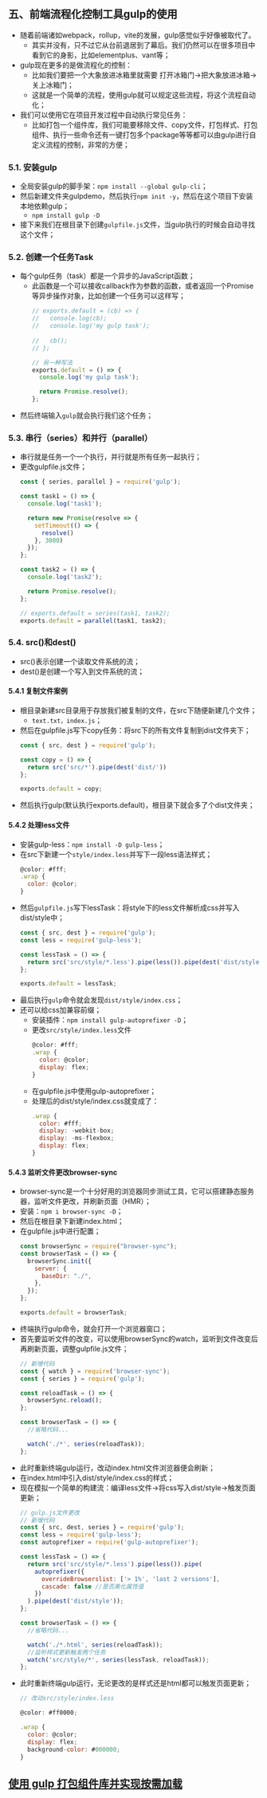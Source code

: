 ## 五、前端流程化控制工具gulp的使用
  * 随着前端诸如webpack，rollup，vite的发展，gulp感觉似乎好像被取代了。
    - 其实并没有，只不过它从台前退居到了幕后。我们仍然可以在很多项目中看到它的身影，比如elementplus、vant等；
  * gulp现在更多的是做流程化的控制：
    - 比如我们要把一个大象放进冰箱里就需要 打开冰箱门->把大象放进冰箱->关上冰箱门；
    - 这就是一个简单的流程，使用gulp就可以规定这些流程，将这个流程自动化；
  * 我们可以使用它在项目开发过程中自动执行常见任务：
    - 比如打包一个组件库，我们可能要移除文件、copy文件，打包样式、打包组件、执行一些命令还有一键打包多个package等等都可以由gulp进行自定义流程的控制，非常的方便；

### 5.1. 安装gulp
  * 全局安装gulp的脚手架：`npm install --global gulp-cli`；
  * 然后新建文件夹gulpdemo，然后执行`npm init -y`，然后在这个项目下安装本地依赖gulp；
    - `npm install gulp -D`
  * 接下来我们在根目录下创建`gulpfile.js`文件，当gulp执行的时候会自动寻找这个文件；

### 5.2. 创建一个任务Task
  * 每个gulp任务（task）都是一个异步的JavaScript函数；
    - 此函数是一个可以接收callback作为参数的函数，或者返回一个Promise等异步操作对象，比如创建一个任务可以这样写；
      ```js
      // exports.default = (cb) => {
      //   console.log(cb);
      //   console.log('my gulp task');
        
      //   cb();
      // };

      // 另一种写法
      exports.default = () => {
        console.log('my gulp task');

        return Promise.resolve();
      };
      ```
  * 然后终端输入`gulp`就会执行我们这个任务；

### 5.3. 串行（series）和并行（parallel）
  * 串行就是任务一个一个执行，并行就是所有任务一起执行；
  * 更改gulpfile.js文件；
    ```js
    const { series, parallel } = require('gulp');

    const task1 = () => {
      console.log('task1');

      return new Promise(resolve => {
        setTimeout(() => {
          resolve()
        }, 3000)
      });
    };

    const task2 = () => {
      console.log('task2');

      return Promise.resolve();
    };

    // exports.default = series(task1, task2);
    exports.default = parallel(task1, task2);
    ```

### 5.4. src()和dest()
  * src()表示创建一个读取文件系统的流；
  * dest()是创建一个写入到文件系统的流；

#### 5.4.1 复制文件案例
  * 根目录新建src目录用于存放我们被复制的文件，在src下随便新建几个文件；
    - `text.txt，index.js`；
  * 然后在gulpfile.js写下copy任务：将src下的所有文件复制到dist文件夹下；
    ```js
    const { src, dest } = require('gulp');

    const copy = () => {
      return src('src/*').pipe(dest('dist/'))
    };

    exports.default = copy;
    ```
  * 然后执行gulp(默认执行exports.default)，根目录下就会多了个dist文件夹；

#### 5.4.2 处理less文件
  * 安装gulp-less：`npm install -D gulp-less`；
  * 在src下新建一个`style/index.less`并写下一段less语法样式；
    ```js
    @color: #fff;
    .wrap {
      color: @color;
    }
    ```
  * 然后`gulpfile.js`写下lessTask：将style下的less文件解析成css并写入dist/style中；
    ```js
    const { src, dest } = require('gulp');
    const less = require('gulp-less');

    const lessTask = () => {
      return src('src/style/*.less').pipe(less()).pipe(dest('dist/style'));
    };

    exports.default = lessTask;
    ```
  * 最后执行`gulp`命令就会发现`dist/style/index.css`；
  * 还可以给css加兼容前缀；
    - 安装插件：`npm install gulp-autoprefixer -D`；
    - 更改`src/style/index.less`文件
      ```js
      @color: #fff;
      .wrap {
        color: @color;
        display: flex;
      }
      ```
    - 在gulpfile.js中使用gulp-autoprefixer；
    - 处理后的dist/style/index.css就变成了：
      ```js
      .wrap {
        color: #fff;
        display: -webkit-box;
        display: -ms-flexbox;
        display: flex;
      }
      ``` 

#### 5.4.3 监听文件更改browser-sync
  * browser-sync是一个十分好用的浏览器同步测试工具，它可以搭建静态服务器，监听文件更改，并刷新页面（HMR）；
  * 安装：`npm i browser-sync -D`；
  * 然后在根目录下新建index.html；
  * 在gulpfile.js中进行配置；
    ```js
    const browserSync = require("browser-sync");
    const browserTask = () => {
      browserSync.init({
        server: {
          baseDir: "./",
        },
      });
    };

    exports.default = browserTask;
    ```
  * 终端执行gulp命令，就会打开一个浏览器窗口；
  * 首先要监听文件的改变，可以使用browserSync的watch，监听到文件改变后再刷新页面，调整gulpfile.js文件；
    ```js
    // 新增代码
    const { watch } = require('browser-sync');
    const { series } = require('gulp');

    const reloadTask = () => {
      browserSync.reload();
    };

    const browserTask = () => {
      //省略代码...

      watch('./*', series(reloadTask));
    };
    ```
  * 此时重新终端gulp运行，改动index.html文件浏览器便会刷新；
  * 在index.html中引入dist/style/index.css的样式；
  * 现在模拟一个简单的构建流：编译less文件->将css写入dist/style->触发页面更新；
    ```js
    // gulp.js文件更改
    // 新增代码
    const { src, dest, series } = require('gulp');
    const less = require('gulp-less');
    const autoprefixer = require('gulp-autoprefixer');

    const lessTask = () => {
      return src('src/style/*.less').pipe(less()).pipe(
        autoprefixer({
          overrideBrowserslist: ['> 1%', 'last 2 versions'],
          cascade: false //是否美化属性值
        })
      ).pipe(dest('dist/style'));
    };

    const browserTask = () => {
      //省略代码...

      watch('./*.html', series(reloadTask));
      //监听样式更新触发两个任务
      watch('src/style/*', series(lessTask, reloadTask));
    };
    ```
  * 此时重新终端gulp运行，无论更改的是样式还是html都可以触发页面更新；
    ```js
    // 改动src/style/index.less

    @color: #ff0000;

    .wrap {
      color: @color;
      display: flex;
      background-color: #000000;
    }
    ```

## [使用 gulp 打包组件库并实现按需加载](https://github.com/one-season/hope 'https://github.com/one-season/hope')